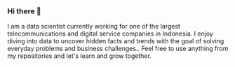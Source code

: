 ### Hi there 👋
I am a data scientist currently working for one of the largest telecommunications and digital service companies in Indonesia. I enjoy diving into data to uncover hidden facts and trends with the goal of solving everyday problems and business challenges.. Feel free to use anything from my repositories and let's learn and grow together.

<!--
**akbarrbar/akbarrbar** is a ✨ _special_ ✨ repository because its `README.md` (this file) appears on your GitHub profile.

Here are some ideas to get you started:

- 🔭 I’m currently working on ...
- 🌱 I’m currently learning ...
- 👯 I’m looking to collaborate on ...
- 🤔 I’m looking for help with ...
- 💬 Ask me about ...
- 📫 How to reach me: ...
- 😄 Pronouns: ...
- ⚡ Fun fact: ...
-->
